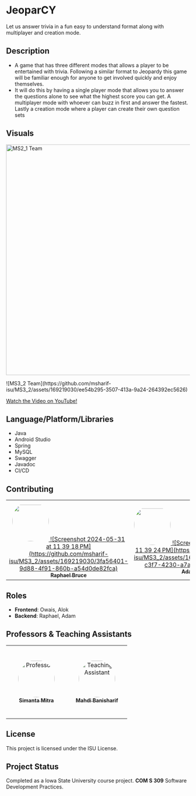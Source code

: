 # JeoparCY
Let us answer trivia in a fun easy to understand format along with multiplayer and creation mode.

## Description
- A game that has three different modes that allows a player to be entertained with trivia. Following a similar format to Jeopardy this game will be familiar enough for anyone to get involved quickly and enjoy themselves.
- It will do this by having a single player mode that allows you to answer the questions alone to see what the highest score you can get. A multiplayer mode with whoever can buzz in first and answer the fastest. Lastly a creation mode where a player can create their own question sets


## Visuals 

<p>
  <img src="" width="630" alt="MS2_1 Team"/>
</p>
![MS3_2 Team](https://github.com/msharif-isu/MS3_2/assets/169219030/ee54b295-3507-413a-9a24-264392ec5626)

<a href="https://www.youtube.com/watch?v=ILtfLlNfoOA&list=PL6BdlkdKLEB9h28E61p7hHIJW62bzfRjM&index=24" target="_blank">Watch the Video on YouTube!</a>


## Language/Platform/Libraries
- Java
- Android Studio
- Spring
- MySQL
- Swagger
- Javadoc
- CI/CD

## Contributing

<table>
<tr>
    <td align="center" style="word-wrap: break-word; width: 150px; height: 150px">
        <a href="https://github.com/Rap926">
          <img src="" width="100" style="border-radius:50%; align-items:center; justify-content:center; overflow:hidden; padding-top:10px" alt=""/>
          ![Screenshot 2024-05-31 at 11 39 18 PM](https://github.com/msharif-isu/MS3_2/assets/169219030/3fa56401-9d88-4f91-860b-a54d0de82fca)
          <br />
          <sub style="font-size:14px"><b>Raphael Bruce</b></sub>
        </a>
    </td>
    <td align="center" style="word-wrap: break-word; width: 150px; height: 150px">
        <a href="https://github.com/AdamT-TLee">
          <img src="" width="100" style="border-radius:50%; align-items:center; justify-content:center; overflow:hidden; padding-top:10px" alt=""/>
          ![Screenshot 2024-05-31 at 11 39 24 PM](https://github.com/msharif-isu/MS3_2/assets/169219030/d3987e0a-c3f7-4230-a7a8-dbbe7aae9938)
          <br />
          <sub style="font-size:14px"><b>Adam Lee</b></sub>
        </a>
    </td>
    <td align="center" style="word-wrap: break-word; width: 150px; height: 150px">
        <a href="#">
          <img src="" width="100" style="border-radius:50%; align-items:center; justify-content:center; overflow:hidden; padding-top:10px" alt=""/>
          ![Screenshot 2024-05-31 at 11 39 30 PM](https://github.com/msharif-isu/MS3_2/assets/169219030/ecc4b92b-8e7c-41a3-830d-9d84dd92f7e0)
          <br />
          <sub style="font-size:14px"><b>Owais Samman</b></sub>
        </a>
    </td>
    <td align="center" style="word-wrap: break-word; width: 150px; height: 150px">
        <a href="#">
          <img src="" width="100" style="border-radius:50%; align-items:center; justify-content:center; overflow:hidden; padding-top:10px" alt=""/>
          ![Screenshot 2024-05-31 at 11 39 36 PM](https://github.com/msharif-isu/MS3_2/assets/169219030/c7d4f4b7-bc0e-4cd2-92e4-c43e1fdb170d)
          <br />
          <sub style="font-size:14px"><b>Alok Shrestha</b></sub>
        </a>
    </td>
</tr>
</table>

## Roles
- **Frontend**: Owais, Alok
- **Backend**: Raphael, Adam
  
## Professors & Teaching Assistants

<table>
<tr>
    <td align="center" style="word-wrap: break-word; width: 150px; height: 200px">
        <a href="https://www.cs.iastate.edu/smitra">
          <img src="https://www.cs.iastate.edu/files/styles/people_thumb/public/people/profilepictures/dsc_0069.jpg" width="100" height="100" style="border-radius:50%; align-items:center; justify-content:center; overflow:hidden; padding-top:2px" alt="Professor"/>
          <br />
          <sub style="font-size:14px"><b>Simanta Mitra</b></sub>
        </a>
    </td>
    <td align="center" style="word-wrap: break-word; width: 150px; height: 200px">
        <a href="https://github.com/banisharifm">
          <img src="https://avatars.githubusercontent.com/u/41099498?v=4" width="100" height="100" style="border-radius:50%; align-items:center; justify-content:center; overflow:hidden; padding-top:2px" alt="Teaching Assistant"/>
          <br />
          <sub style="font-size:14px"><b>Mahdi Banisharif</b></sub>
        </a>
    </td>
</tr>
</table>


## License
This project is licensed under the ISU License.

## Project Status
Completed as a Iowa State University course project. **COM S 309** Software Development Practices.
